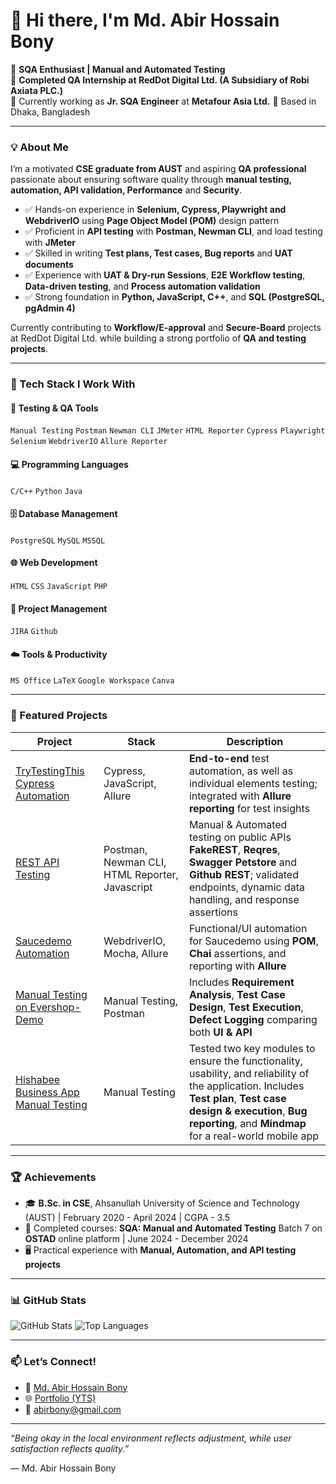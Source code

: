 # 👋 Hi there, I'm Md. Abir Hossain Bony

🚀 **SQA Enthusiast | Manual and Automated Testing**  
💼 **Completed QA Internship at RedDot Digital Ltd. (A Subsidiary of Robi Axiata PLC.)**  
💼 Currently working as **Jr. SQA Engineer** at **Metafour Asia Ltd.**
📍 Based in Dhaka, Bangladesh  

---

### 💡 About Me  
I’m a motivated **CSE graduate from AUST** and aspiring **QA professional** passionate about ensuring software quality through **manual testing, automation, API validation, Performance** and **Security**.  

- ✅ Hands-on experience in **Selenium, Cypress, Playwright and WebdriverIO** using **Page Object Model (POM)** design pattern  
- ✅ Proficient in **API testing** with **Postman, Newman CLI**, and load testing with **JMeter**  
- ✅ Skilled in writing **Test plans, Test cases, Bug reports** and **UAT documents**  
- ✅ Experience with **UAT & Dry-run Sessions**, **E2E Workflow testing**, **Data-driven testing**, and **Process automation validation**  
- ✅ Strong foundation in **Python, JavaScript, C++**, and **SQL (PostgreSQL, pgAdmin 4)**  

Currently contributing to **Workflow/E-approval** and **Secure-Board** projects at RedDot Digital Ltd. while building a strong portfolio of **QA and testing projects**.  

---

### 🧰 Tech Stack I Work With  

#### 🧪 Testing & QA Tools 
`Manual Testing` `Postman` `Newman CLI` `JMeter` `HTML Reporter`
`Cypress` `Playwright` `Selenium` `WebdriverIO` `Allure Reporter`

#### 💻 Programming Languages  
`C/C++` `Python` `Java`  

#### 🗄️ Database Management  
`PostgreSQL` `MySQL` `MSSQL`  

#### 🌐 Web Development  
`HTML` `CSS` `JavaScript` `PHP`  

#### 💼 Project Management  
`JIRA` `Github` 

#### ☁️ Tools & Productivity  
`MS Office` `LaTeX` `Google Workspace` `Canva`
  
---

### 🌟 Featured Projects  

| Project | Stack | Description |  
|---------|-------|-------------|  
| [TryTestingThis Cypress Automation](https://github.com/AbirBony21/TryTestingThis-Cypress-Automation) | Cypress, JavaScript, Allure | **End-to-end** test automation, as well as individual elements testing; integrated with **Allure reporting** for test insights | 
| [REST API Testing](https://github.com/AbirBony21/REST-API-Testing) | Postman, Newman CLI, HTML Reporter, Javascript | Manual & Automated testing on public APIs **FakeREST**, **Reqres**, **Swagger Petstore** and **Github REST**; validated endpoints, dynamic data handling, and response assertions | 
| [Saucedemo Automation](https://github.com/AbirBony21/Saucedemo-Automation) | WebdriverIO, Mocha, Allure | Functional/UI automation for Saucedemo using **POM**, **Chai** assertions, and reporting with **Allure** |   
| [ Manual Testing on Evershop-Demo](https://github.com/AbirBony21/Manual-Testing-Evershop) | Manual Testing, Postman | Includes **Requirement Analysis**, **Test Case Design**, **Test Execution**, **Defect Logging** comparing both **UI & API** |  
| [ Hishabee Business App Manual Testing](https://github.com/AbirBony21/Hishabee-Business-App-Manual-Testing) | Manual Testing |Tested two key modules to ensure the functionality, usability, and reliability of the application. Includes **Test plan**, **Test case design & execution**, **Bug reporting**, and **Mindmap** for a real-world mobile app |  

---

### 🏆 Achievements  

- 🎓 **B.Sc. in CSE**, Ahsanullah University of Science and Technology (AUST) |  February 2020 - April 2024 | CGPA - 3.5
- 📜 Completed courses: **SQA: Manual and Automated Testing** Batch 7 on **OSTAD** online platform |  June 2024 - December 2024
- 🖥️ Practical experience with **Manual, Automation, and API testing projects**  

---

### 📊 GitHub Stats  

![GitHub Stats](https://github-readme-stats.vercel.app/api?username=AbirBony21&show_icons=true&theme=radical) ![Top Languages](https://github-readme-stats.vercel.app/api/top-langs/?username=AbirBony21&layout=compact&theme=radical)  

---

### 📫 Let’s Connect!  

- 💼 [Md. Abir Hossain Bony](https://www.linkedin.com/in/md-abir-hossain-bony-748620243/)
- 🌐 [Portfolio (YTS)]() 
- 📧 [abirbony@gmail.com](mailto:abirbony@gmail.com)  

---

_“Being okay in the local environment reflects adjustment, while user satisfaction reflects quality.”_ 

— Md. Abir Hossain Bony


